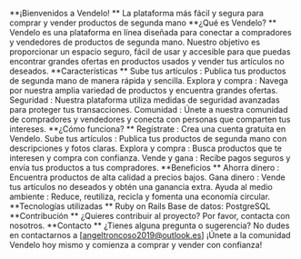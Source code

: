 **¡Bienvenidos a Vendelo! **
La plataforma más fácil y segura para comprar y vender productos de segunda mano
**¿Qué es Vendelo? **
Vendelo es una plataforma en línea diseñada para conectar a compradores y vendedores de productos de segunda mano. Nuestro objetivo es proporcionar un espacio seguro, fácil de usar y accesible para que puedas encontrar grandes ofertas en productos usados y vender tus artículos no deseados.
**Características **
Sube tus artículos : Publica tus productos de segunda mano de manera rápida y sencilla.
Explora y compra : Navega por nuestra amplia variedad de productos y encuentra grandes ofertas.
Seguridad : Nuestra plataforma utiliza medidas de seguridad avanzadas para proteger tus transacciones.
Comunidad : Únete a nuestra comunidad de compradores y vendedores y conecta con personas que comparten tus intereses.
**¿Cómo funciona? **
Regístrate : Crea una cuenta gratuita en Vendelo.
Sube tus artículos : Publica tus productos de segunda mano con descripciones y fotos claras.
Explora y compra : Busca productos que te interesen y compra con confianza.
Vende y gana : Recibe pagos seguros y envía tus productos a tus compradores.
**Beneficios **
Ahorra dinero : Encuentra productos de alta calidad a precios bajos.
Gana dinero : Vende tus artículos no deseados y obtén una ganancia extra.
Ayuda al medio ambiente : Reduce, reutiliza, recicla y fomenta una economía circular.
**Tecnologías utilizadas **
Ruby on Rails
Base de datos: PostgreSQL
**Contribución **
¿Quieres contribuir al proyecto? Por favor, contacta con nosotros.
**Contacto **
¿Tienes alguna pregunta o sugerencia? No dudes en contactarnos a [angeltroncoso2019@outlook.es]
¡Únete a la comunidad Vendelo hoy mismo y comienza a comprar y vender con confianza!
